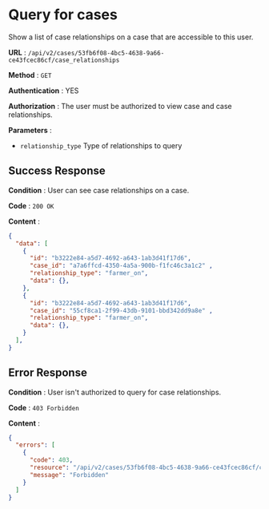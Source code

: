 <!-- Copyright (c) 2014 - 2023 UNICEF. All rights reserved. -->

# Query for cases

Show a list of case relationships on a case that are accessible to this user.

**URL** : `/api/v2/cases/53fb6f08-4bc5-4638-9a66-ce43fcec86cf/case_relationships`

**Method** : `GET`

**Authentication** : YES

**Authorization** : The user must be authorized to view case and case relationships.

**Parameters** :

* `relationship_type` Type of relationships to query

## Success Response

**Condition** : User can see case relationships on a case.

**Code** : `200 OK`

**Content** :

```json
{
  "data": [
    {
      "id": "b3222e84-a5d7-4692-a643-1ab3d41f17d6",
      "case_id": "a7a6ffcd-4350-4a5a-900b-f1fc46c3a1c2" ,
      "relationship_type": "farmer_on",
      "data": {},
    },
    {
      "id": "b3222e84-a5d7-4692-a643-1ab3d41f17d6",
      "case_id": "55cf8ca1-2f99-43db-9101-bbd342dd9a8e" ,
      "relationship_type": "farmer_on",
      "data": {},
    }
  ],
}
```
## Error Response

**Condition** : User isn't authorized to query for case relationships.

**Code** : `403 Forbidden`

**Content** :

```json
{
  "errors": [
    {
      "code": 403,
      "resource": "/api/v2/cases/53fb6f08-4bc5-4638-9a66-ce43fcec86cf/case_relationships",
      "message": "Forbidden"
    }
  ]
}
```
